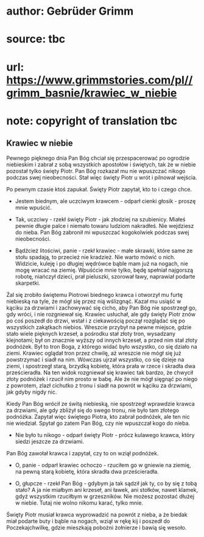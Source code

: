 # author: Gebrüder Grimm
# source: tbc
# url: https://www.grimmstories.com/pl//grimm_basnie/krawiec_w_niebie
# note: copyright of translation tbc

## Krawiec w niebie 

Pewnego pięknego dnia Pan Bóg chciał się przespacerować po ogrodzie
niebieskim i zabrał z sobą wszystkich apostołów i świętych, tak że w
niebie pozostał tylko święty Piotr. Pan Bóg rozkazał mu nie wpuszczać
nikogo podczas swej nieobecności. Stał więc święty Piotr u wrót i
pilnował wejścia.

Po pewnym czasie ktoś zapukał. Święty Piotr zapytał, kto to i czego
chce.

- Jestem biednym, ale uczciwym krawcem - odparł cienki głosik - proszę
mnie wpuścić.

- Tak, uczciwy - rzekł święty Piotr - jak złodziej na szubienicy.
Miałeś pewnie długie palce i niemało towaru ludziom nakradłeś. Nie
wejdziesz do nieba. Pan Bóg zabronił mi wpuszczać kogokolwiek podczas
swej nieobecności.

- Bądźcież litościwi, panie - rzekł krawiec - małe skrawki, które same
ze stołu spadają, to przecież nie kradzież. Nie warto mówić o nich.
Widzicie, kuleję i po długiej wędrówce bąble mam już na nogach, nie mogę
wracać na ziemię. Wpuśćcie mnie tylko, będę spełniał najgorszą robotę,
niańczył dzieci, prał pieluszki, szorował ławy, naprawiał podarte
skarpetki.

Żal się zrobiło świętemu Piotrowi biednego krawca i otworzył mu furtę
niebieską na tyle, że mógł się przez nią wślizgnąć. Kazał mu usiąść w
kąciku za drzwiami i zachowywać się cicho, aby Pan Bóg nie spostrzegł
go, gdy wróci, i nie rozgniewał się. Krawiec usłuchał, ale gdy święty
Piotr znów po coś poszedł do drzwi, wstał i z ciekawością począł
rozglądać się po wszystkich zakątkach niebios. Wreszcie przybył na pewne
miejsce, gdzie stało wiele pięknych krzeseł, a pośrodku stał złoty tron,
wysadzany klejnotami; był on znacznie wyższy od innych krzeseł, a przed
nim stał złoty podnóżek. Był to tron Boga, z którego widać było
wszystko, co się działo na ziemi. Krawiec oglądał tron przez chwilę, aż
wreszcie nie mógł się już powstrzymać i siadł na nim. Wówczas ujrzał
wszystko, co się dzieje na ziemi, i spostrzegł starą, brzydką kobietę,
która prała w rzece i skradła dwa prześcieradła. Na ten widok rozgniewał
się krawiec tak bardzo, że chwycił złoty podnóżek i rzucił nim prosto w
babę. Ale że nie mógł sięgnąć po niego z powrotem, zlazł cichutko z
tronu i siadł na powrót w kąciku za drzwiami, jak gdyby nigdy nic.

Kiedy Pan Bóg wrócił ze świtą niebieską, nie spostrzegł wprawdzie krawca
za drzwiami, ale gdy zbliżył się do swego tronu, nie było tam złotego
podnóżka. Zapytał więc świętego Piotra, kto zabrał podnóżek, ale ten nic
nie wiedział. Spytał go zatem Pan Bóg, czy nie wpuszczał kogo do nieba.

- Nie było tu nikogo - odparł święty Piotr - prócz kulawego krawca,
który siedzi jeszcze za drzwiami.

Pan Bóg zawołał krawca i zapytał, czy to on wziął podnóżek.

- O, panie - odparł krawiec ochoczo - rzuciłem go w gniewie na ziemię,
na pewną starą kobietę, która skradła dwa prześcieradła.

- O, głupcze - rzekł Pan Bóg - gdybym ja tak sądził jak ty, co by się z
tobą stało? A ja nie miałbym ani krzeseł, ani ławek, ani stołków, nawet
klamek, gdyż wszystkim rzuciłbym w grzeszników. Nie możesz pozostać
dłużej w niebie. Tutaj nie wolno nikomu karać, tylko mnie.

Święty Piotr musiał krawca wyprowadzić na powrót z nieba, a że biedak
miał podarte buty i bąble na nogach, wziął w rękę kij i poszedł do
Poczekajchwilkę, gdzie mieszkają pobożni żołnierze i bawią się wesoło.
